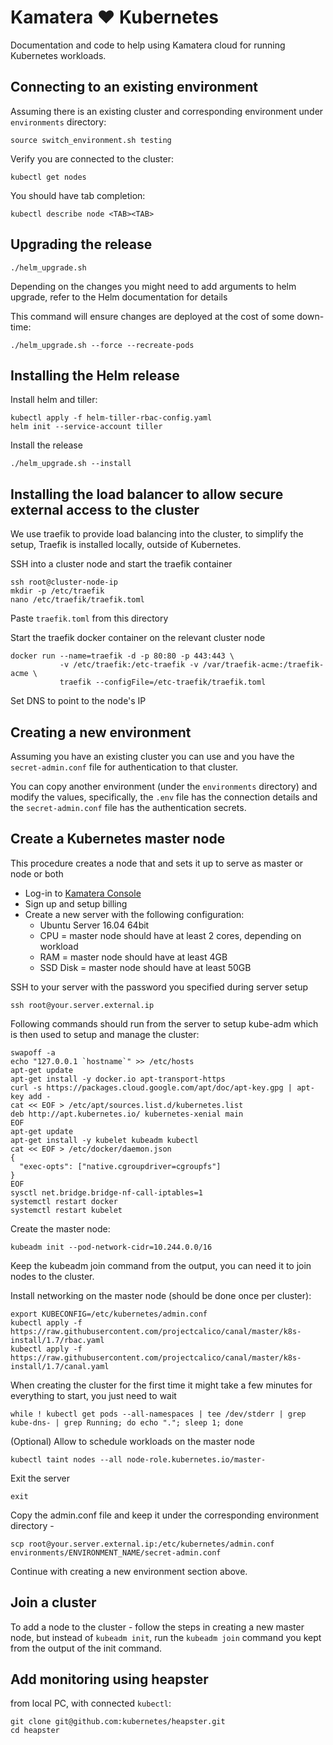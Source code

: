 # Kamatera ❤ Kubernetes

Documentation and code to help using Kamatera cloud for running Kubernetes workloads.


## Connecting to an existing environment

Assuming there is an existing cluster and corresponding environment under `environments` directory:

```
source switch_environment.sh testing
```

Verify you are connected to the cluster:

```
kubectl get nodes
```

You should have tab completion:

```
kubectl describe node <TAB><TAB>
```


## Upgrading the release

```
./helm_upgrade.sh
```

Depending on the changes you might need to add arguments to helm upgrade, refer to the Helm documentation for details

This command will ensure changes are deployed at the cost of some down-time:

```
./helm_upgrade.sh --force --recreate-pods
```


## Installing the Helm release

Install helm and tiller:

```
kubectl apply -f helm-tiller-rbac-config.yaml
helm init --service-account tiller
```

Install the release

```
./helm_upgrade.sh --install
```


## Installing the load balancer to allow secure external access to the cluster

We use traefik to provide load balancing into the cluster, to simplify the setup, Traefik is installed locally, outside of Kubernetes.

SSH into a cluster node and start the traefik container

```
ssh root@cluster-node-ip
mkdir -p /etc/traefik
nano /etc/traefik/traefik.toml
```

Paste `traefik.toml` from this directory

Start the traefik docker container on the relevant cluster node

```
docker run --name=traefik -d -p 80:80 -p 443:443 \
           -v /etc/traefik:/etc-traefik -v /var/traefik-acme:/traefik-acme \
           traefik --configFile=/etc-traefik/traefik.toml
```

Set DNS to point to the node's IP


## Creating a new environment

Assuming you have an existing cluster you can use and you have the `secret-admin.conf` file for authentication to that cluster.

You can copy another environment (under the `environments` directory) and modify the values, specifically, the `.env` file has the connection details and the `secret-admin.conf` file has the authentication secrets.


## Create a Kubernetes master node

This procedure creates a node that and sets it up to serve as master or node or both

* Log-in to [Kamatera Console](https://console.kamatera.com/)
* Sign up and setup billing
* Create a new server with the following configuration:
  * Ubuntu Server 16.04 64bit
  * CPU = master node should have at least 2 cores, depending on workload
  * RAM = master node should have at least 4GB
  * SSD Disk = master node should have at least 50GB

SSH to your server with the password you specified during server setup

```
ssh root@your.server.external.ip
```

Following commands should run from the server to setup kube-adm which is then used to setup and manage the cluster:

```
swapoff -a
echo "127.0.0.1 `hostname`" >> /etc/hosts
apt-get update
apt-get install -y docker.io apt-transport-https
curl -s https://packages.cloud.google.com/apt/doc/apt-key.gpg | apt-key add -
cat << EOF > /etc/apt/sources.list.d/kubernetes.list
deb http://apt.kubernetes.io/ kubernetes-xenial main
EOF
apt-get update
apt-get install -y kubelet kubeadm kubectl
cat << EOF > /etc/docker/daemon.json
{
  "exec-opts": ["native.cgroupdriver=cgroupfs"]
}
EOF
sysctl net.bridge.bridge-nf-call-iptables=1
systemctl restart docker
systemctl restart kubelet
```

Create the master node:

```
kubeadm init --pod-network-cidr=10.244.0.0/16
```

Keep the kubeadm join command from the output, you can need it to join nodes to the cluster.

Install networking on the master node (should be done once per cluster):

```
export KUBECONFIG=/etc/kubernetes/admin.conf
kubectl apply -f https://raw.githubusercontent.com/projectcalico/canal/master/k8s-install/1.7/rbac.yaml
kubectl apply -f https://raw.githubusercontent.com/projectcalico/canal/master/k8s-install/1.7/canal.yaml
```

When creating the cluster for the first time it might take a few minutes for everything to start, you just need to wait

```
while ! kubectl get pods --all-namespaces | tee /dev/stderr | grep kube-dns- | grep Running; do echo "."; sleep 1; done
```

(Optional) Allow to schedule workloads on the master node

```
kubectl taint nodes --all node-role.kubernetes.io/master-
```

Exit the server

```
exit
```

Copy the admin.conf file and keep it under the corresponding environment directory -

```
scp root@your.server.external.ip:/etc/kubernetes/admin.conf environments/ENVIRONMENT_NAME/secret-admin.conf
```

Continue with creating a new environment section above.


## Join a cluster

To add a node to the cluster - follow the steps in creating a new master node, but instead of `kubeadm init`, run the `kubeadm join` command you kept from the output of the init command.


## Add monitoring using heapster

from local PC, with connected `kubectl`:

```
git clone git@github.com:kubernetes/heapster.git
cd heapster

```
